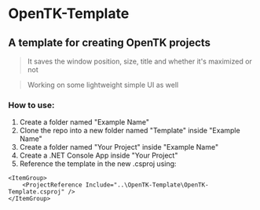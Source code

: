 # OpenTK-Template
## A template for creating OpenTK projects
> It saves the window position, size, title and whether it's maximized or not

> Working on some lightweight simple UI as well

### How to use:
1. Create a folder named "Example Name"
2. Clone the repo into a new folder named "Template" inside "Example Name"
3. Create a folder named "Your Project" inside "Example Name"
4. Create a .NET Console App inside "Your Project"
5. Reference the template in the new .csproj using:
```xaml
<ItemGroup>
    <ProjectReference Include="..\OpenTK-Template\OpenTK-Template.csproj" />
</ItemGroup>
```
